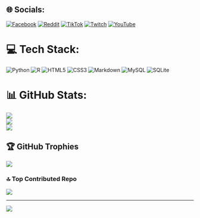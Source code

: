 
## 🌐 Socials:
[![Facebook](https://img.shields.io/badge/Facebook-%231877F2.svg?logo=Facebook&logoColor=white)](https://facebook.com/alek.hanusic/) [![Reddit](https://img.shields.io/badge/Reddit-%23FF4500.svg?logo=Reddit&logoColor=white)](https://reddit.com/user/Alekk_csgo) [![TikTok](https://img.shields.io/badge/TikTok-%23000000.svg?logo=TikTok&logoColor=white)](https://tiktok.com/@alekkyt) [![Twitch](https://img.shields.io/badge/Twitch-%239146FF.svg?logo=Twitch&logoColor=white)](https://twitch.tv/AlekkCSGO) [![YouTube](https://img.shields.io/badge/YouTube-%23FF0000.svg?logo=YouTube&logoColor=white)](https://youtube.com/@alekk5569) 

# 💻 Tech Stack:
![Python](https://img.shields.io/badge/python-3670A0?style=flat&logo=python&logoColor=ffdd54) ![R](https://img.shields.io/badge/r-%23276DC3.svg?style=flat&logo=r&logoColor=white) ![HTML5](https://img.shields.io/badge/html5-%23E34F26.svg?style=flat&logo=html5&logoColor=white) ![CSS3](https://img.shields.io/badge/css3-%231572B6.svg?style=flat&logo=css3&logoColor=white) ![Markdown](https://img.shields.io/badge/markdown-%23000000.svg?style=flat&logo=markdown&logoColor=white) ![MySQL](https://img.shields.io/badge/mysql-%2300f.svg?style=flat&logo=mysql&logoColor=white) ![SQLite](https://img.shields.io/badge/sqlite-%2307405e.svg?style=flat&logo=sqlite&logoColor=white)
# 📊 GitHub Stats:
![](https://github-readme-stats.vercel.app/api?username=Alek-Hanusic&theme=radical&hide_border=false&include_all_commits=true&count_private=true)<br/>
![](https://github-readme-streak-stats.herokuapp.com/?user=Alek-Hanusic&theme=radical&hide_border=false)<br/>
![](https://github-readme-stats.vercel.app/api/top-langs/?username=Alek-Hanusic&theme=radical&hide_border=false&include_all_commits=true&count_private=true&layout=compact)

## 🏆 GitHub Trophies
![](https://github-profile-trophy.vercel.app/?username=Alek-Hanusic&theme=radical&no-frame=false&no-bg=false&margin-w=4)

### 🔝 Top Contributed Repo
![](https://github-contributor-stats.vercel.app/api?username=Alek-Hanusic&limit=5&theme=radical&combine_all_yearly_contributions=true)

---
[![](https://visitcount.itsvg.in/api?id=Alek-Hanusic&icon=5&color=8)](https://visitcount.itsvg.in)

<!-- Proudly created with GPRM ( https://gprm.itsvg.in ) -->
